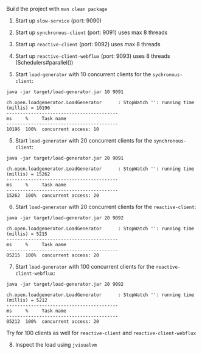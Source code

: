 Build the project with `mvn clean package`

1. Start up `slow-service` (port: 9090)
2. Start up `synchronous-client` (port: 9091) uses max 8 threads
3. Start up `reactive-client` (port: 9092) uses max 8 threads
4. Start up `reactive-client-webflux` (port: 9093) uses 8 threads (Schedulers#parallel())

4. Start `load-generator` with 10 concurrent clients for the `sychronous-client`:

```
java -jar target/load-generator.jar 10 9091

ch.open.loadgenerator.LoadGenerator      : StopWatch '': running time (millis) = 10196
-----------------------------------------
ms     %     Task name
-----------------------------------------
10196  100%  concurrent access: 10
```

5. Start `load-generator` with 20 concurrent clients for the `synchronous-client`:

```
java -jar target/load-generator.jar 20 9091

ch.open.loadgenerator.LoadGenerator      : StopWatch '': running time (millis) = 15262
-----------------------------------------
ms     %     Task name
-----------------------------------------
15262  100%  concurrent access: 20
```

6. Start `load-generator` with 20 concurrent clients for the `reactive-client`:

```
java -jar target/load-generator.jar 20 9092

ch.open.loadgenerator.LoadGenerator      : StopWatch '': running time (millis) = 5215
-----------------------------------------
ms     %     Task name
-----------------------------------------
05215  100%  concurrent access: 20
```

7. Start `load-generator` with 100 concurrent clients for the `reactive-client-webflux`:

```
java -jar target/load-generator.jar 20 9092

ch.open.loadgenerator.LoadGenerator      : StopWatch '': running time (millis) = 5212
-----------------------------------------
ms     %     Task name
-----------------------------------------
05212  100%  concurrent access: 20
```

Try for 100 clients as well for `reactive-client` and `reactive-client-webflux`

8. Inspect the load using `jvisualvm`